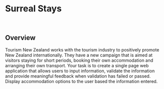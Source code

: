 <h1>Surreal Stays</h1>
<br>
<h2>Overview</h2>
<p>Tourism New Zealand works with the tourism industry to positively promote New Zealand internationally. They have a new campaign that is aimed at visitors staying for short periods, booking their own accommodation and arranging their own transport.
Your task is to create a single page web application that allows users to input information, validate the information and provide meaningful feedback when validation has failed or passed. Display accommodation options to the user based the information entered.</p>